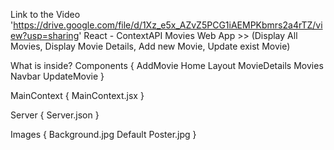 Link to the Video 'https://drive.google.com/file/d/1Xz_e5x_AZvZ5PCG1iAEMPKbmrs2a4rTZ/view?usp=sharing'
React - ContextAPI
Movies Web App >> (Display All Movies, Display Movie Details, Add new Movie, Update exist Movie)

What is inside?
Components {
    AddMovie
    Home
    Layout
    MovieDetails
    Movies
    Navbar
    UpdateMovie
}

MainContext {
    MainContext.jsx
}

Server {
    Server.json
}

Images {
    Background.jpg
    Default Poster.jpg
}
